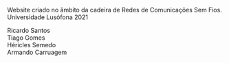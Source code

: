 Website criado no âmbito da cadeira de Redes de Comunicações Sem Fios.
Universidade Lusófona 2021

Ricardo Santos<br />
Tiago Gomes<br />
Héricles Semedo<br />
Armando Carruagem<br />
